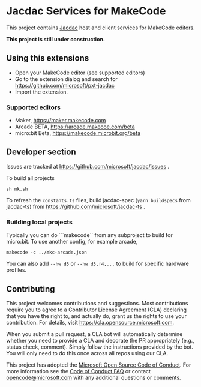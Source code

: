 # Jacdac Services for MakeCode

This project contains [Jacdac](https://aka.ms/jacdac) host and client services for MakeCode editors.

**This project is still under construction.**

## Using this extensions

* Open your MakeCode editor (see supported editors)
* Go to the extension dialog and search for https://github.com/microsoft/pxt-jacdac
* Import the extension.

### Supported editors

* Maker, https://maker.makecode.com
* Arcade BETA, https://arcade.makecoe.com/beta
* micro:bit Beta, https://makecode.microbit.org/beta

## Developer section

Issues are tracked at https://github.com/microsoft/jacdac/issues .

To build all projects
```
sh mk.sh
```

To refresh the ``constants.ts`` files, build jacdac-spec (``yarn buildspecs`` from jacdac-ts) from https://github.com/microsoft/jacdac-ts .

### Building local projects

Typically you can do ```makecode`` from any subproject to build for micro:bit. To use another config, for example arcade,

```
makecode -c ../mkc-arcade.json
```

You can also add ``--hw d5`` or ``--hw d5,f4,...`` to build for specific hardware profiles.

## Contributing

This project welcomes contributions and suggestions.  Most contributions require you to agree to a
Contributor License Agreement (CLA) declaring that you have the right to, and actually do, grant us
the rights to use your contribution. For details, visit https://cla.opensource.microsoft.com.

When you submit a pull request, a CLA bot will automatically determine whether you need to provide
a CLA and decorate the PR appropriately (e.g., status check, comment). Simply follow the instructions
provided by the bot. You will only need to do this once across all repos using our CLA.

This project has adopted the [Microsoft Open Source Code of Conduct](https://opensource.microsoft.com/codeofconduct/).
For more information see the [Code of Conduct FAQ](https://opensource.microsoft.com/codeofconduct/faq/) or
contact [opencode@microsoft.com](mailto:opencode@microsoft.com) with any additional questions or comments.

